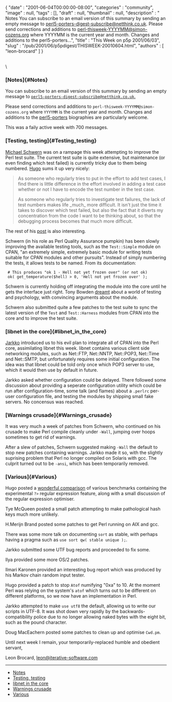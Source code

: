 {
   "date" : "2001-06-04T00:00:00-08:00",
   "categories" : "community",
   "image" : null,
   "tags" : [],
   "draft" : null,
   "thumbnail" : null,
   "description" : " Notes You can subscribe to an email version of this summary by sending an empty message to perl5-porters-digest-subscribe@netthink.co.uk. Please send corrections and additions to perl-thisweek-YYYYMM@simon-cozens.org where YYYYMM is the current year and month. Changes and additions to the perl5-porters...",
   "title" : "This Week on p5p 2001/06/03",
   "slug" : "/pub/2001/06/p5pdigest/THISWEEK-20010604.html",
   "authors" : [
      "leon-brocard"
   ]
}





\
\
### [Notes]{#Notes}

You can subscribe to an email version of this summary by sending an
empty message to
[`perl5-porters-digest-subscribe@netthink.co.uk`.](mailto:perl5-porters-digest-subscribe@netthink.co.uk)

Please send corrections and additions to
`perl-thisweek-YYYYMM@simon-cozens.org` where `YYYYMM` is the current
year and month. Changes and additions to the
[perl5-porters](http://simon-cozens.org/writings/whos-who.html)
biographies are particularly welcome.

This was a faily active week with 700 messages.

### [Testing, testing]{#Testing_testing}

[Michael
Schwern](http://simon-cozens.org/writings/whos-who.html#SCHWERN) was on
a rampage this week attempting to improve the Perl test suite. The
current test suite is quite extensive, but maintenance (or even finding
which test failed) is currently tricky due to them being numbered.
[Hugo](http://simon-cozens.org/writings/whos-who.html#SANDEN) sums it up
very nicely:

> As someone who regularly tries to put in the effort to add test cases,
> I find there is little difference in the effort involved in adding a
> test case whether or not I have to encode the test number in the test
> case.
>
> As someone who regularly tries to investigate test failures, the lack
> of test numbers makes life \_much\_ more difficult. It isn't just the
> time it takes to discover which test failed, but also the fact that it
> diverts my concentration from the code I want to be thinking about, so
> that the debugging process becomes that much more difficult.

The rest of his
[post](http://archive.develooper.com/perl5-porters@perl.org/msg58351.html)
is also interesting.

Schwern (in his role as Perl Quality Assurance pumpkin) has been slowly
improving the available testing tools, such as the `Test::Simple` module
on CPAN, "an extremely simple, extremely basic module for writing tests
suitable for CPAN modules and other pursuits". Instead of simply
numbering the tests, it allows tests to be named. From its
documentation:

     # This produces "ok 1 - Hell not yet frozen over" (or not ok)
     ok( get_temperature($hell) > 0, 'Hell not yet frozen over' );

Schwern is currently holding off integrating the module into the core
until he gets the interface just right. Tony Bowden
[dreamt](http://archive.develooper.com/perl5-porters@perl.org/msg58427.html)
about a world of testing and psychology, with convincing arguments about
the module.

Schwern also submitted quite a few patches to the test suite to sync the
latest version of the `Test` and `Test::Harness` modules from CPAN into
the core and to improve the test suite.

### [libnet in the core]{#libnet_in_the_core}

[Jarkko](http://simon-cozens.org/writings/whos-who.html#HIETANIEMI)
introduced us to his evil plan to integrate all of CPAN into the Perl
core, assimilating libnet this week. libnet contains various client side
networking modules, such as Net::FTP, Net::NNTP, Net::POP3, Net::Time
and Net::SMTP, but unfortunately requires some initial configuration.
The idea was that libnet could be told only once which POP3 server to
use, which it would then use by default in future.

Jarkko asked whether configuration could be delayed. There followed some
discussion about providing a seperate configuration utility which could
be run after configuration-time, some talk (and flames) about a
`.perlrc` per-user configuration file, and testing the modules by
shipping small fake servers. No concensus was reached.

### [Warnings crusade]{#Warnings_crusade}

It was very much a week of patches from Schwern, who continued on his
crusade to make Perl compile cleanly under `-Wall`, jumping over hoops
sometimes to get rid of warnings.

After a slew of patches, Schwern suggested making `-Wall` the default to
stop new patches containing warnings. Jarkko made it so, with the
slightly suprising problem that Perl no longer compiled on Solaris with
gcc. The culprit turned out to be `-ansi`, which has been temporarily
removed.

### [Various]{#Various}

Hugo posted a [wonderful
comparison](http://archive.develooper.com/perl5-porters@perl.org/msg57821.html)
of various benchmarks containing the experimental `?>` regular
expression feature, along with a small discussion of the regular
expression optimiser.

Tye McQueen posted a small patch attempting to make pathological hash
keys much more unlikely.

H.Merijn Brand posted some patches to get Perl running on AIX and gcc.

There was some more talk on documenting `sort` as stable, with perhaps
having a pragma such as `use sort qw( stable unique );`.

Jarkko submitted some UTF bug reports and proceeded to fix some.

Ilya provided some more OS/2 patches.

Ilmari Karonen provided an interesting bug report which was produced by
his Markov chain random input tester.

Hugo provided a patch to stop `Atof` numifying "0xa" to 10. At the
moment Perl was relying on the system's `atof` which turns out to be
different on different platforms, so we now have an implementation in
Perl.

Jarkko attempted to make `use utf8` the default, allowing us to write
our scripts in UTF-8. It was shot down very rapidly by the
backwards-compatibility police due to no longer allowing naked bytes
with the eight bit, such as the pound character.

Doug MacEachern posted some patches to clean up and optimise `Cwd.pm`.

Until next week I remain, your temporarily-replaced humble and obedient
servant,

Leon Brocard,
[leon@iterative-software.com](mailto:leon@iterative-software.com%0A)

------------------------------------------------------------------------

-   [Notes](#Notes)
-   [Testing, testing](#Testing_testing)
-   [libnet in the core](#libnet_in_the_core)
-   [Warnings crusade](#Warnings_crusade)
-   [Various](#Various)



